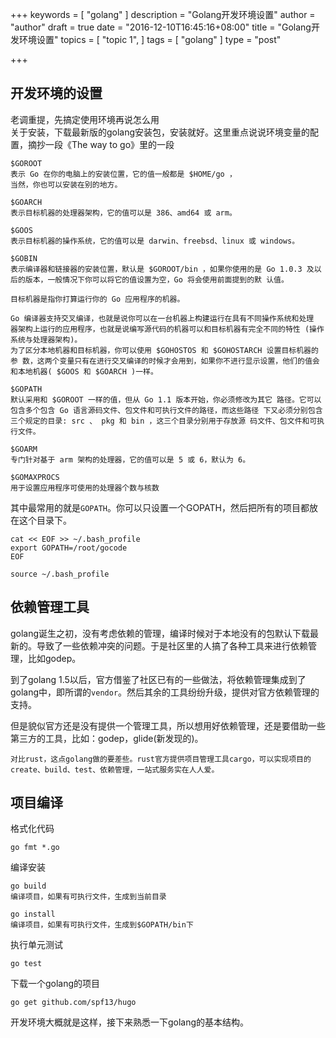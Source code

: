 +++
keywords = [
  "golang"
]
description = "Golang开发环境设置"
author = "author"
draft = true
date = "2016-12-10T16:45:16+08:00"
title = "Golang开发环境设置"
topics = [
  "topic 1",
]
tags = [
  "golang"
]
type = "post"

+++

开发环境的设置
----
老调重提，先搞定使用环境再说怎么用  
关于安装，下载最新版的golang安装包，安装就好。这里重点说说环境变量的配置，摘抄一段《The way to go》里的一段

```
$GOROOT 
表示 Go 在你的电脑上的安装位置，它的值一般都是 $HOME/go ，
当然，你也可以安装在别的地方。  

$GOARCH 
表示目标机器的处理器架构，它的值可以是 386、amd64 或 arm。

$GOOS 
表示目标机器的操作系统，它的值可以是 darwin、freebsd、linux 或 windows。 

$GOBIN 
表示编译器和链接器的安装位置，默认是 $GOROOT/bin ，如果你使用的是 Go 1.0.3 及以后的版本，一般情况下你可以将它的值设置为空，Go 将会使用前面提到的默 认值。  

目标机器是指你打算运行你的 Go 应用程序的机器。  

Go 编译器支持交叉编译，也就是说你可以在一台机器上构建运行在具有不同操作系统和处理 器架构上运行的应用程序，也就是说编写源代码的机器可以和目标机器有完全不同的特性 (操作系统与处理器架构)。
为了区分本地机器和目标机器，你可以使用 $GOHOSTOS 和 $GOHOSTARCH 设置目标机器的参 数，这两个变量只有在进行交叉编译的时候才会用到，如果你不进行显示设置，他们的值会 和本地机器( $GOOS 和 $GOARCH )一样。

$GOPATH 
默认采用和 $GOROOT 一样的值，但从 Go 1.1 版本开始，你必须修改为其它 路径。它可以包含多个包含 Go 语言源码文件、包文件和可执行文件的路径，而这些路径 下又必须分别包含三个规定的目录: src 、 pkg 和 bin ，这三个目录分别用于存放源 码文件、包文件和可执行文件。

$GOARM 
专门针对基于 arm 架构的处理器，它的值可以是 5 或 6，默认为 6。

$GOMAXPROCS 
用于设置应用程序可使用的处理器个数与核数
```

其中最常用的就是`GOPATH`。你可以只设置一个GOPATH，然后把所有的项目都放在这个目录下。

```
cat << EOF >> ~/.bash_profile
export GOPATH=/root/gocode
EOF 

source ~/.bash_profile
```

依赖管理工具
----
golang诞生之初，没有考虑依赖的管理，编译时候对于本地没有的包默认下载最新的。导致了一些依赖冲突的问题。于是社区里的人搞了各种工具来进行依赖管理，比如godep。  

到了golang 1.5以后，官方借鉴了社区已有的一些做法，将依赖管理集成到了golang中，即所谓的`vendor`。然后其余的工具纷纷升级，提供对官方依赖管理的支持。  

但是貌似官方还是没有提供一个管理工具，所以想用好依赖管理，还是要借助一些第三方的工具，比如：godep，glide(新发现的)。
```
对比rust，这点golang做的要差些。rust官方提供项目管理工具cargo，可以实现项目的create、build、test、依赖管理，一站式服务实在人人爱。
```

项目编译
----
格式化代码

```
go fmt *.go
```

编译安装

```
go build 
编译项目，如果有可执行文件，生成到当前目录

go install 
编译项目，如果有可执行文件，生成到$GOPATH/bin下
```

执行单元测试

```
go test
```

下载一个golang的项目

```
go get github.com/spf13/hugo
```

开发环境大概就是这样，接下来熟悉一下golang的基本结构。
